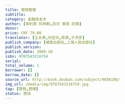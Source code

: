 ```yaml
---
title: 营销管理
subtitle: 
category: 金融炼金术
author: [菲利普·科特勒,凯文·莱恩·凯勒]
donor: 
price: CNY 79.00
translator: [王永贵,何佳讯,陈荣,于洪彦]
publish_company: [格致出版社,上海人民出版社]
publish_version: 
publish_date: 2009-10
isbn: 9787543216754
serial: 
total_volume: 1
borrower: []
borrow_date: []
source_url: http://book.douban.com/subject/4036180/
img_url: /media/img/9787543216754.jpg
tag: [营销,管理]
status: 想读
---
```

